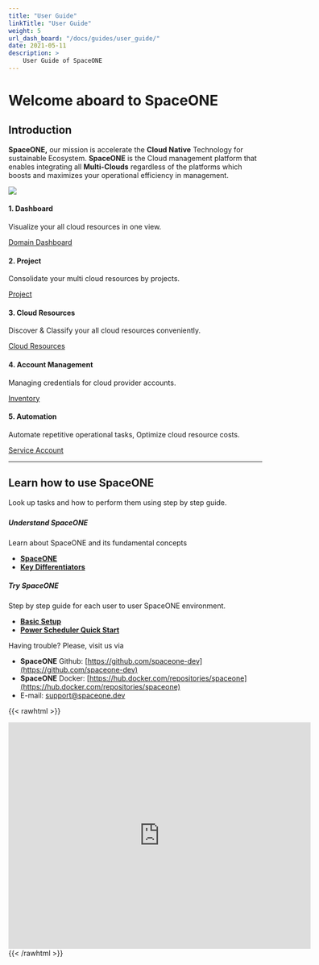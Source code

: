 ```yaml
---
title: "User Guide"
linkTitle: "User Guide"
weight: 5
url_dash_board: "/docs/guides/user_guide/" 
date: 2021-05-11
description: >
    User Guide of SpaceONE
---
```


# Welcome aboard to SpaceONE

## Introduction

**SpaceONE,** our mission is accelerate the **Cloud Native** Technology for sustainable Ecosystem.  **SpaceONE** is the Cloud management platform that enables integrating all **Multi-Clouds** regardless of the platforms which boosts and maximizes your operational efficiency in management.

![](/img/doc/docimg1.png)

#### 1. **Dashboard**

Visualize your all cloud resources in one view.

<div class="my-4">
<a class="btn btn-secondary"
    href="/docs/guides/user_guide/project/_index"
    target="_blank"
    rel="noopener"
    >Domain Dashboard</a>
</div>

#### 2. **Project**

Consolidate your multi cloud resources by projects.

<div class="my-4">
<a class="btn btn-secondary"
    href="{{< param url_dash_board >}}"
    target="_blank"
    rel="noopener"
    >Project</a>
</div>

#### 3. **Cloud Resources** 

Discover & Classify your all cloud resources conveniently. 

<div class="my-4">
<a class="btn btn-secondary"
    href="{{< param url_dash_board >}}"
    target="_blank"
    rel="noopener"
    >Cloud Resources</a>
</div>

#### 4. **Account Management**

Managing credentials for cloud provider accounts.

<div class="my-4">
<a class="btn btn-secondary"
    href="{{< param url_dash_board >}}"
    target="_blank"
    rel="noopener"
    >Inventory</a>
</div>


#### 5. **Automation**

Automate repetitive operational tasks, Optimize cloud resource costs.

<div class="my-4">
<a class="btn btn-secondary"
    href="{{< param url_dash_board >}}"
    target="_blank"
    rel="noopener"
    >Service Account</a>
</div>

---


## Learn how to use SpaceONE

Look up tasks and how to perform them using step by step guide.

### 

##### **Understand SpaceONE**

Learn about SpaceONE and its fundamental concepts

* [**SpaceONE**](introduction-to-spaceone/spaceone.md)
* [**Key Differentiators**](introduction-to-spaceone/key-differentiators.md)

##### **Try SpaceONE**

Step by step guide for each user to user SpaceONE environment.

* [**Basic Setup**](general-user.md)
* [**Power Scheduler Quick Start**](power-scheduler-quick-start.md)



Having trouble? Please, visit us via

* **SpaceONE**  Github: [https://github.com/spaceone-dev](https://github.com/spaceone-dev) 
* **SpaceONE**  Docker: [https://hub.docker.com/repositories/spaceone](https://hub.docker.com/repositories/spaceone) 
* E-mail: support@spaceone.dev


{{< rawhtml >}}
<iframe src="https://www.google.com/maps/embed?pb=!1m18!1m12!1m3!1d3646.352899530698!2d127.03187968877465!3d37.498093758727805!2m3!1f0!2f0!3f0!3m2!1i1024!2i768!4f13.1!3m3!1m2!1s0x0%3A0x622d76b6dc0bc6c6!2z66mU6rCA7KG0KOyjvCk!5e0!3m2!1sko!2skr!4v1620287000573!5m2!1sko!2skr" width="600" height="450" style="border:0;" allowfullscreen="" loading="lazy"></iframe>
{{< /rawhtml >}}
